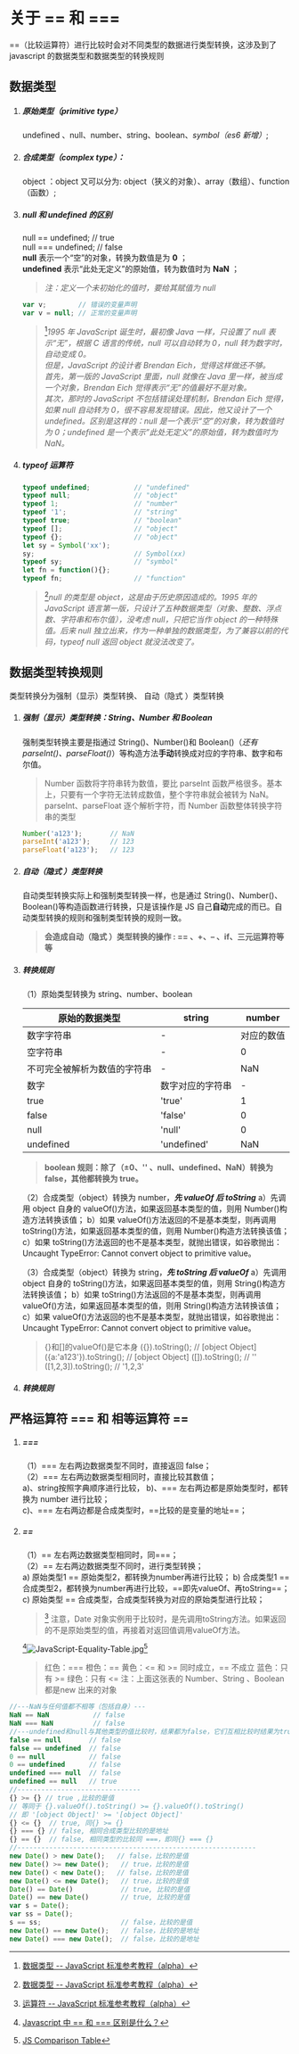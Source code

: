 # 关于 == 和 ===

==（比较运算符）进行比较时会对不同类型的数据进行类型转换，这涉及到了 javascript 的数据类型和数据类型的转换规则

## 数据类型

1. ##### 原始类型（primitive type）
   undefined 、null、number、string、boolean、_symbol（es6 新增）_;
1. ##### 合成类型（complex type）：
   object ：object 又可以分为: object（狭义的对象）、array（数组）、function（函数）;
1. ##### null 和 undefined 的区别
   null == undefined; // true  
    null === undefined; // false  
    **null** 表示一个“空”的对象，转换为数值是为 **0** ；  
    **undefined** 表示“此处无定义”的原始值，转为数值时为 **NaN** ；
   > _注：定义一个未初始化的值时，要给其赋值为 null_
   ```javascript {.line-numbers}
   var v;        // 错误的变量声明  
   var v = null; // 正常的变量声明  
   ```
   > [^undefined的由来]_1995 年 JavaScript 诞生时，最初像 Java 一样，只设置了 null 表示“无”，根据 C 语言的传统，null 可以自动转为 0，null 转为数字时，自动变成 0。  
   >  但是，JavaScript 的设计者 Brendan Eich，觉得这样做还不够。  
   >  首先，第一版的 JavaScript 里面，null 就像在 Java 里一样，被当成一个对象，Brendan Eich 觉得表示“无”的值最好不是对象。  
   >  其次，那时的 JavaScript 不包括错误处理机制，Brendan Eich 觉得，如果 null 自动转为 0，很不容易发现错误。因此，他又设计了一个 undefined。区别是这样的：null 是一个表示“空”的对象，转为数值时为 0；undefined 是一个表示”此处无定义”的原始值，转为数值时为 NaN。_
1. ##### typeof 运算符
   ```javascript {.line-numbers}
   typeof undefined;           // "undefined"  
   typeof null;                // "object"  
   typeof 1;                   // "number"  
   typeof '1';                 // "string"  
   typeof true;                // "boolean"  
   typeof [];                  // "object"  
   typeof {};                  // "object"  
   let sy = Symbol('xx');  
   sy;                         // Symbol(xx)  
   typeof sy;                  // "symbol"  
   let fn = function(){};  
   typeof fn;                  // "function"  
   ```
   > [^undefined的由来]_null 的类型是 object，这是由于历史原因造成的。1995 年的 JavaScript 语言第一版，只设计了五种数据类型（对象、整数、浮点数、字符串和布尔值），没考虑 null，只把它当作 object 的一种特殊值。后来 null 独立出来，作为一种单独的数据类型，为了兼容以前的代码，typeof null 返回 object 就没法改变了。_

## 数据类型转换规则

类型转换分为强制（显示）类型转换、 自动（隐式 ）类型转换

1. ##### 强制（显示）类型转换：String、Number 和 Boolean
   强制类型转换主要是指通过 String()、Number()和 Boolean()（_还有 parseInt()、parseFloat()_）等构造方法**手动**转换成对应的字符串、数字和布尔值。
   > Number 函数将字符串转为数值，要比 parseInt 函数严格很多。基本上，只要有一个字符无法转成数值，整个字符串就会被转为 NaN。
   > parseInt、parseFloat 逐个解析字符，而 Number 函数整体转换字符串的类型
   ```javascript {.line-numbers}
   Number('a123');       // NaN
   parseInt('a123');     // 123
   parseFloat('a123');   // 123
   ```
1. ##### 自动（隐式 ）类型转换
   自动类型转换实际上和强制类型转换一样，也是通过 String()、Number()、Boolean()等构造函数进行转换，只是该操作是 JS 自己**自动**完成的而已。自动类型转换的规则和强制类型转换的规则一致。
   > **会造成自动（隐式 ）类型转换的操作 : == 、+、– 、if、三元运算符等等**
1. ##### 转换规则

   （1）原始类型转换为 string、number、boolean

   | 原始的数据类型               | string           | number     |
   | ---------------------------- | ---------------- | ---------- |
   | 数字字符串                   | -                | 对应的数值 |
   | 空字符串                     | -                | 0          |
   | 不可完全被解析为数值的字符串 | -                | NaN        |
   | 数字                         | 数字对应的字符串 | -          |
   | true                         | 'true'           | 1          |
   | false                        | 'false'          | 0          |
   | null                         | 'null'           | 0          |
   | undefined                    | 'undefined'      | NaN        |

   > **boolean 规则：除了（±0、'' 、null、undefined、NaN）转换为 false，其他都转换为 true。**

   （2）合成类型（object）转换为 number，**_先 valueOf 后 toString_**
   a）先调用 object 自身的 valueOf()方法，如果返回基本类型的值，则用 Number()构造方法转换该值；
   b）如果 valueOf()方法返回的不是基本类型，则再调用 toString()方法，如果返回基本类型的值，则用 Number()构造方法转换该值；
   c）如果 toString()方法返回的也不是基本类型，就抛出错误，如谷歌抛出：Uncaught TypeError: Cannot convert object to primitive value。  

   （3）合成类型（object）转换为 string，**_先 toString 后 valueOf_**
   a）先调用 object 自身的 toString()方法，如果返回基本类型的值，则用 String()构造方法转换该值；
   b）如果 toString()方法返回的不是基本类型，则再调用 valueOf()方法，如果返回基本类型的值，则用 String()构造方法转换该值；
   c）如果 valueOf()方法返回的也不是基本类型，就抛出错误，如谷歌抛出：Uncaught TypeError: Cannot convert object to primitive value。

    > {}和[]的valueOf()是它本身
    > ({}).toString(); // [object Object]
    > ({a:'a123'}).toString(); // [object Object]
    > ([]).toString(); // ''
    > ([1,2,3]).toString(); // '1,2,3'

1. ##### 转换规则

## 严格运算符 === 和 相等运算符 ==

1. ##### ===
   （1）=== 左右两边数据类型不同时，直接返回 false；  
   （2）=== 左右两边数据类型相同时，直接比较其数值；  
    a)、string按照字典顺序进行比较，
    b)、=== 左右两边都是原始类型时，都转换为 number 进行比较；  
    c)、=== 左右两边都是合成类型时，==比较的是变量的地址==；
1. ##### ==
   （1）== 左右两边数据类型相同时，同===；  
   （2）== 左右两边数据类型不同时，进行类型转换；  
   a) 原始类型1 == 原始类型2，都转换为number再进行比较；
   b) 合成类型1 == 合成类型2，都转换为number再进行比较，==即先valueOf、再toString==；
   c) 原始类型 == 合成类型，合成类型转换为对应的原始类型进行比较；
    > [^运算符] 注意，Date 对象实例用于比较时，是先调用toString方法。如果返回的不是原始类型的值，再接着对返回值调用valueOf方法。
    
   [^'==和===区别']![JavaScript-Equality-Table.jpg](https://pic2.zhimg.com/80/b922270259dece707ef6c6a50259a406_hd.jpg)[^js-comp-Table] 
   > 红色：===
   > 橙色：==
   > 黄色：<= 和 >= 同时成立，== 不成立
   > 蓝色：只有 >=
   > 绿色：只有 <=
   > 注：上面这张表的 Number、String 、Boolean 都是new 出来的对象

```javascript {.line-numbers}\
//---NaN与任何值都不相等（包括自身）---
NaN == NaN           // false 
NaN === NaN          // false 
//---undefined和null与其他类型的值比较时，结果都为false，它们互相比较时结果为true。---
false == null       // false
false == undefined  // false
0 == null           // false
0 == undefined      // false
undefined === null  // false
undefined == null   // true 
//-------------------------------
{} >= {} // true ,比较的是值
// 等同于 {}.valueOf().toString() >= {}.valueOf().toString()
// 即 '[object Object]' >= '[object Object]'
{} <= {}  // true, 同{} >= {}
{} === {} // false, 相同合成类型比较的是地址
{} == {}  // false, 相同类型的比较同 ===，即同{} === {}
//------------------------------------------------------------
new Date() > new Date();   // false，比较的是值
new Date() >= new Date();   // true，比较的是值
new Date() < new Date();   // false，比较的是值
new Date() <= new Date();   // true，比较的是值
Date() == Date()            // true, 比较的是值
Date() == new Date()        // true, 比较的是值
var s = Date();
var ss = Date();
s == ss;                    // false，比较的是值
new Date() == new Date();   // false，比较的是地址
new Date() === new Date();  // false，比较的是地址
```

[^undefined的由来]: [数据类型 -- JavaScript 标准参考教程（alpha）](http://javascript.ruanyifeng.com/grammar/types.html#toc2)
[^运算符]: [运算符 -- JavaScript 标准参考教程（alpha）](http://javascript.ruanyifeng.com/grammar/operator.html#toc11)
[^'==和===区别']: [Javascript 中 == 和 === 区别是什么？](https://www.zhihu.com/question/31442029) 
[^js-comp-Table]: [JS Comparison Table](http://jsfiddle.net/26Lf0a0L/)
